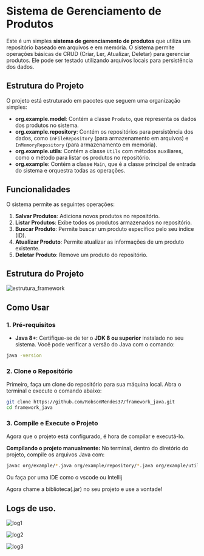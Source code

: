 # Sistema de Gerenciamento de Produtos

Este é um simples **sistema de gerenciamento de produtos** que utiliza um repositório baseado em arquivos e em memória. O sistema permite operações básicas de CRUD (Criar, Ler, Atualizar, Deletar) para gerenciar produtos. Ele pode ser testado utilizando arquivos locais para persistência dos dados.

## Estrutura do Projeto

O projeto está estruturado em pacotes que seguem uma organização simples:

- **org.example.model**: Contém a classe `Produto`, que representa os dados dos produtos no sistema.
- **org.example.repository**: Contém os repositórios para persistência dos dados, como `InFileRepository` (para armazenamento em arquivos) e `InMemoryRepository` (para armazenamento em memória).
- **org.example.utils**: Contém a classe `Utils` com métodos auxiliares, como o método para listar os produtos no repositório.
- **org.example**: Contém a classe `Main`, que é a classe principal de entrada do sistema e orquestra todas as operações.

## Funcionalidades

O sistema permite as seguintes operações:

1. **Salvar Produtos**: Adiciona novos produtos no repositório.
2. **Listar Produtos**: Exibe todos os produtos armazenados no repositório.
3. **Buscar Produto**: Permite buscar um produto específico pelo seu índice (ID).
4. **Atualizar Produto**: Permite atualizar as informações de um produto existente.
5. **Deletar Produto**: Remove um produto do repositório.

## Estrutura do Projeto
![estrutura_framework](https://github.com/user-attachments/assets/c1e4e687-f4d4-43ec-81ee-b39193e3ffab)

## Como Usar

### 1. Pré-requisitos

- **Java 8+**: Certifique-se de ter o **JDK 8 ou superior** instalado no seu sistema. Você pode verificar a versão do Java com o comando:

```bash
java -version
```

### 2. Clone o Repositório

Primeiro, faça um clone do repositório para sua máquina local. Abra o terminal e execute o comando abaixo:

```bash
git clone https://github.com/RobsonMendes37/framework_java.git
cd framework_java
```

### 3. Compile e Execute o Projeto

Agora que o projeto está configurado, é hora de compilar e executá-lo.

**Compilando o projeto manualmente:**
No terminal, dentro do diretório do projeto, compile os arquivos Java com:

```bash
javac org/example/*.java org/example/repository/*.java org/example/utils/*.java org/example/model/*.java 
```

Ou faça por uma IDE como o vscode ou Intellij

Agora chame a biblioteca(.jar) no seu projeto e use a vontade!


## Logs de uso.

![log1](https://github.com/user-attachments/assets/9ca79cd9-3425-47a7-95ca-1b09ec93e726)

![log2](https://github.com/user-attachments/assets/d87bc16b-0545-40c8-9739-dfecd08936af)

![log3](https://github.com/user-attachments/assets/10d90cf4-b159-4e36-ae46-846467fcee1c)

